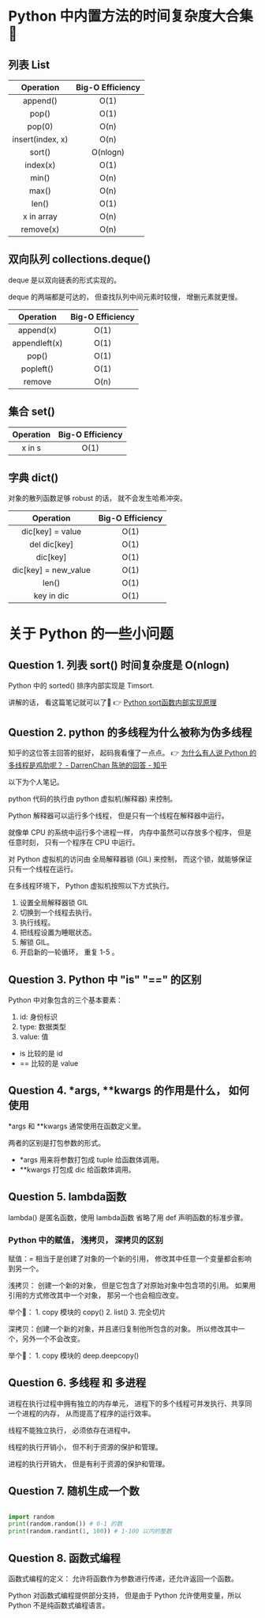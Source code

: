 Python 中内置方法的时间复杂度大合集👊
====

## 列表 List

| Operation | Big-O Efficiency |
|:---:|:---:|
| append() | O(1) |
| pop() | O(1) |
| pop(0) | O(n) |
| insert(index, x) | O(n) |
| sort() | O(nlogn) |
| index(x) | O(1) |
| min() | O(n) |
| max() | O(n) |
| len() | O(1) |
| x in array| O(n) |
| remove(x)| O(n) |


## 双向队列 collections.deque()

deque 是以双向链表的形式实现的。

deque 的两端都是可达的， 但查找队列中间元素时较慢， 增删元素就更慢。

| Operation | Big-O Efficiency |
|:---:|:---:|
| append(x) | O(1) |
| appendleft(x) | O(1) |
| pop() | O(1) |
| popleft() | O(1) |
| remove | O(n) |


## 集合 set()

| Operation | Big-O Efficiency |
|:---:|:---:|
| x in s | O(1) |


## 字典 dict()

对象的散列函数足够 robust 的话， 就不会发生哈希冲突。

| Operation | Big-O Efficiency |
|:---:|:---:|
| dic[key] = value | O(1) |
| del dic[key] | O(1) |
| dic[key] | O(1) |
| dic[key] = new_value | O(1) |
| len() | O(1) |
| key in dic | O(1) |

关于 Python 的一些小问题
====

## Question 1. 列表 sort() 时间复杂度是 O(nlogn)

Python 中的 sorted() 排序内部实现是 Timsort.

讲解的话， 看这篇笔记就可以了📒 👉 [Python sort函数内部实现原理](https://www.cnblogs.com/clement-jiao/p/9243066.html)

## Question 2. python 的多线程为什么被称为伪多线程

知乎的这位答主回答的挺好， 起码我看懂了一点点。 👉 [为什么有人说 Python 的多线程是鸡肋呢？ - DarrenChan 陈驰的回答 - 知乎](https://www.zhihu.com/question/23474039/answer/269526476)

以下为个人笔记。

python 代码的执行由 python 虚拟机(解释器) 来控制。

Python 解释器可以运行多个线程， 但是只有一个线程在解释器中运行。

就像单 CPU 的系统中运行多个进程一样， 内存中虽然可以存放多个程序， 但是任意时刻， 只有一个程序在 CPU 中运行。

对 Python 虚拟机的访问由 全局解释器锁 (GIL) 来控制， 而这个锁，就能够保证只有一个线程在运行。

在多线程环境下， Python 虚拟机按照以下方式执行。

1. 设置全局解释器锁 GIL
2. 切换到一个线程去执行。
3. 执行线程。
4. 把线程设置为睡眠状态。
5. 解锁 GIL。
6. 开启新的一轮循环， 重复 1-5 。

## Question 3. Python 中 "is" "==" 的区别

Python 中对象包含的三个基本要素： 

1. id: 身份标识
2. type: 数据类型
3. value: 值

- is 比较的是 id
- == 比较的是 value

## Question 4. *args, **kwargs 的作用是什么， 如何使用

*args 和 **kwargs 通常使用在函数定义里。

两者的区别是打包参数的形式。

- *args 用来将参数打包成 tuple 给函数体调用。
- **kwargs 打包成 dic 给函数体调用。

## Question 5. lambda函数

lambda() 是匿名函数，使用 lambda函数 省略了用 def 声明函数的标准步骤。

### Python 中的赋值， 浅拷贝， 深拷贝的区别

赋值：= 相当于是创建了对象的一个新的引用， 修改其中任意一个变量都会影响到另一个。

浅拷贝： 创建一个新的对象， 但是它包含了对原始对象中包含项的引用。 如果用引用的方式修改其中一个对象， 那另一个也会相应改变。

举个🌰： 
    1. copy 模块的 copy()
    2. list()
    3. 完全切片

深拷贝：创建一个新的对象，并且递归复制他所包含的对象。 所以修改其中一个，另外一个不会改变。

举个🌰：
    1. copy 模块的 deep.deepcopy()

## Question 6. 多线程 和 多进程

进程在执行过程中拥有独立的内存单元， 进程下的多个线程可并发执行、共享同一个进程的内存， 从而提高了程序的运行效率。

线程不能独立执行， 必须依存在进程中。

线程的执行开销小， 但不利于资源的保护和管理。

进程的执行开销大， 但是有利于资源的保护和管理。

## Question 7. 随机生成一个数
```python

import random
print(random.random()) # 0-1 的数
print(random.randint(1, 100)) # 1-100 以内的整数

```
## Question 8. 函数式编程

函数式编程的定义： 允许将函数作为参数进行传递，还允许返回一个函数。

Python 对函数式编程提供部分支持， 但是由于 Python 允许使用变量，所以 Python 不是纯函数式编程语言。

